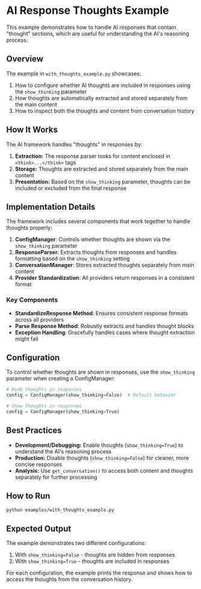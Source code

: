 # AI Response Thoughts Example

This example demonstrates how to handle AI responses that contain "thought" sections, which are useful for understanding the AI's reasoning process.

## Overview

The example in `with_thoughts_example.py` showcases:

1. How to configure whether AI thoughts are included in responses using the `show_thinking` parameter
2. How thoughts are automatically extracted and stored separately from the main content
3. How to inspect both the thoughts and content from conversation history

## How It Works

The AI framework handles "thoughts" in responses by:

1. **Extraction:** The response parser looks for content enclosed in `<think>...</think>` tags
2. **Storage:** Thoughts are extracted and stored separately from the main content
3. **Presentation:** Based on the `show_thinking` parameter, thoughts can be included or excluded from the final response

## Implementation Details

The framework includes several components that work together to handle thoughts properly:

1. **ConfigManager**: Controls whether thoughts are shown via the `show_thinking` parameter
2. **ResponseParser**: Extracts thoughts from responses and handles formatting based on the `show_thinking` setting
3. **ConversationManager**: Stores extracted thoughts separately from main content
4. **Provider Standardization**: All providers return responses in a consistent format

### Key Components

- **StandardizeResponse Method**: Ensures consistent response formats across all providers
- **Parse Response Method**: Robustly extracts and handles thought blocks
- **Exception Handling**: Gracefully handles cases where thought extraction might fail

## Configuration

To control whether thoughts are shown in responses, use the `show_thinking` parameter when creating a ConfigManager:

```python
# Hide thoughts in responses
config = ConfigManager(show_thinking=False)  # Default behavior

# Show thoughts in responses
config = ConfigManager(show_thinking=True)
```

## Best Practices

- **Development/Debugging:** Enable thoughts (`show_thinking=True`) to understand the AI's reasoning process
- **Production:** Disable thoughts (`show_thinking=False`) for cleaner, more concise responses
- **Analysis:** Use `get_conversation()` to access both content and thoughts separately for further processing

## How to Run

```bash
python examples/with_thoughts_example.py
```

## Expected Output

The example demonstrates two different configurations:

1. With `show_thinking=False` - thoughts are hidden from responses
2. With `show_thinking=True` - thoughts are included in responses

For each configuration, the example prints the response and shows how to access the thoughts from the conversation history.
